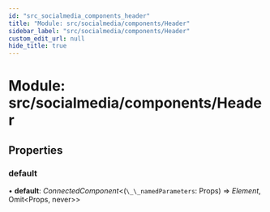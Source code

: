 ```yaml
---
id: "src_socialmedia_components_header"
title: "Module: src/socialmedia/components/Header"
sidebar_label: "src/socialmedia/components/Header"
custom_edit_url: null
hide_title: true
---
```


# Module: src/socialmedia/components/Header

## Properties

### default

• **default**: *ConnectedComponent*<(`\_\_namedParameters`: Props) => *Element*, Omit<Props, never\>\>
